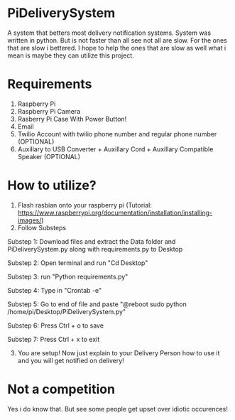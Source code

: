 # PiDeliverySystem
A system that betters most delivery notification systems. System was written in python.
But is not faster than all see not all are slow. For the ones that are slow i bettered.
I hope to help the ones that are slow as well what i mean is maybe they can utilize this project.

# Requirements
1. Raspberry Pi
2. Raspberry Pi Camera
3. Rasberry Pi Case With Power Button!
5. Email
6. Twilio Account with twilio phone number and regular phone number (OPTIONAL)
7. Auxillary to USB Converter + Auxillary Cord + Auxillary Compatible Speaker (OPTIONAL)

# How to utilize?
1. Flash rasbian onto your raspberry pi (Tutorial: https://www.raspberrypi.org/documentation/installation/installing-images/)
2. Follow Substeps

  Substep 1: Download files and extract the Data folder and PiDeliverySystem.py along with requirements.py to Desktop
  
  Substep 2: Open terminal and run "Cd Desktop"
  
  Substep 3: run "Python requirements.py"
  
  Substep 4: Type in "Crontab -e"
  
  Substep 5: Go to end of file and paste "@reboot sudo python /home/pi/Desktop/PiDeliverySystem.py"
  
  Substep 6: Press Ctrl + o to save
  
  Substep 7: Press Ctrl + x to exit
  
 3. You are setup! Now just explain to your Delivery Person how to use it and you will get notified on delivery!
 
# Not a competition
Yes i do know that. But see some people get upset over idiotic occurences!
